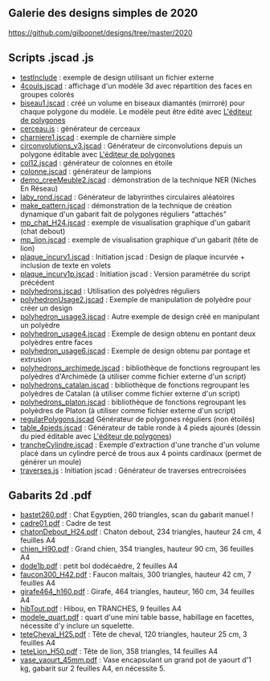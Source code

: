 ## Galerie des designs simples de 2020
https://github.com/gilboonet/designs/tree/master/2020

## Scripts .jscad .js
* [testInclude](https://github.com/gilboonet/designs/tree/master/testInclude) : exemple de design utilisant un fichier externe
* [4couls.jscad](https://openjscad.org/#https://raw.githubusercontent.com/gilboonet/designs/master/4couls.jscad) : affichage d'un modèle 3d avec répartition des faces en groupes colorés
* [biseau1.jscad](https://openjscad.org/#https://raw.githubusercontent.com/gilboonet/designs/master/biseau1.jscad) : créé un volume en biseaux diamantés (mirroré) pour chaque polygone du modèle. Le modèle peut être édité avec [L'éditeur de polygones](http://gilboo.carton.free.fr/OPSPED/)
* [cerceau.js](https://openjscad.org/#https://raw.githubusercontent.com/gilboonet/designs/master/cerceau.js) : générateur de cerceaux
* [charniere1.jscad](https://openjscad.org/#https://raw.githubusercontent.com/gilboonet/designs/master/charniere1.jscad) : exemple de charnière simple
* [circonvolutions_v3.jscad](https://openjscad.org/#https://raw.githubusercontent.com/gilboonet/designs/master/circonvolutions_v3.jscad) : Générateur de circonvolutions depuis un polygone éditable avec [L'éditeur de polygones](http://gilboo.carton.free.fr/OPSPED/)
* [col12.jscad](https://openjscad.org/#https://raw.githubusercontent.com/gilboonet/designs/master/col12.jscad) : générateur de colonnes en étoile
* [colonne.jscad](https://openjscad.org/#https://raw.githubusercontent.com/gilboonet/designs/master/colonne.jscad) : générateur de lampions
* [demo_creeMeuble2.jscad](https://openjscad.org/#https://raw.githubusercontent.com/gilboonet/designs/master/demo_creeMeuble2.jscad) : démonstration de la technique NER (Niches En Réseau)
* [laby_rond.jscad](https://openjscad.org/#https://raw.githubusercontent.com/gilboonet/designs/master/laby_rond.jscad) : Générateur de labyrinthes circulaires aléatoires
* [make_pattern.jscad](https://openjscad.org/#https://raw.githubusercontent.com/gilboonet/designs/master/make_pattern.jscad) : démonstration de la technique de création dynamique d'un gabarit fait de polygones réguliers "attachés"
* [mp_chat_H24.jscad](https://openjscad.org/#https://raw.githubusercontent.com/gilboonet/designs/master/mp_chat_H24.jscad) : exemple de visualisation graphique d'un gabarit (chat debout)
* [mp_lion.jscad](https://openjscad.org/#https://raw.githubusercontent.com/gilboonet/designs/master/mp_lion.jscad) : exemple de visualisation graphique d'un gabarit (tête de lion)
* [plaque_incurv1.jscad](https://openjscad.org/#https://raw.githubusercontent.com/gilboonet/designs/master/plaque_incurv1.jscad) : Initiation jscad : Design de plaque incurvée + inclusion de texte en volets
* [plaque_incurv1p.jscad](https://openjscad.org/#https://raw.githubusercontent.com/gilboonet/designs/master/plaque_incurv1p.jscad) : Initiation jscad : Version paramétrée du script précédent
* [polyhedrons.jscad](https://openjscad.org/#https://raw.githubusercontent.com/gilboonet/designs/master/polyhedrons.jscad) : Utilisation des polyèdres réguliers
* [polyhedronUsage2.jscad](https://openjscad.org/#https://raw.githubusercontent.com/gilboonet/designs/master/polyhedronUsage2.jscad) : Exemple de manipulation de polyèdre pour créer un design
* [polyhedron_usage3.jscad](https://openjscad.org/#https://raw.githubusercontent.com/gilboonet/designs/master/polyhedron_usage3.jscad) : Autre exemple de design créé en manipulant un polyèdre
* [polyhedron_usage4.jscad](https://openjscad.org/#https://raw.githubusercontent.com/gilboonet/designs/master/polyhedron_usage4.jscad) : Exemple de design obtenu en pontant deux polyèdres entre faces
* [polyhedron_usage6.jscad](https://openjscad.org/#https://raw.githubusercontent.com/gilboonet/designs/master/polyhedron_usage6.jscad) : Exemple de design obtenu par pontage et extrusion
* [polyhedrons_archimede.jscad](https://github.com/gilboonet/designs/blob/master/polyhedrons_archimede.jscad) : bibliothèque de fonctions regroupant les polyèdres d'Archimède (à utiliser comme fichier externe d'un script)
* [polyhedrons_catalan.jscad](https://github.com/gilboonet/designs/blob/master/polyhedrons_catalan.jscad) : bibliothèque de fonctions regroupant les polyèdres de Catalan (à utiliser comme fichier externe d'un script)
* [polyhedrons_platon.jscad](https://github.com/gilboonet/designs/blob/master/polyhedrons_platon.jscad) : bibliothèque de fonctions regroupant les polyèdres de Platon (à utiliser comme fichier externe d'un script)
* [regularPolygons.jscad](https://openjscad.org/#https://raw.githubusercontent.com/gilboonet/designs/master/regularPolygons.jscad) Générateur de polygones réguliers (non étoilés)
* [table_4pieds.jscad](https://openjscad.org/#https://raw.githubusercontent.com/gilboonet/designs/master/table_4pieds.jscad) : Générateur de table ronde à 4 pieds ajourés (dessin du pied éditable avec [L'éditeur de polygones](http://gilboo.carton.free.fr/OPSPED/))
* [trancheCylindre.jscad](https://openjscad.org/#https://raw.githubusercontent.com/gilboonet/designs/master/trancheCylindre.jscad) : Exemple d'extraction d'une tranche d'un volume placé dans un cylindre percé de trous aux 4 points cardinaux (permet de générer un moule)
* [traverses.js](https://openjscad.org/#https://raw.githubusercontent.com/gilboonet/designs/master/traverses.js) : Initiation jscad : Générateur de traverses entrecroisées

## Gabarits 2d .pdf
* [bastet260.pdf](https://github.com/gilboonet/designs/blob/master/bastet260.pdf) : Chat Egyptien, 260 triangles, scan du gabarit manuel !
* [cadre01.pdf](https://github.com/gilboonet/designs/blob/master/cadre01.pdf) : Cadre de test
* [chatonDebout_H24.pdf](https://github.com/gilboonet/designs/blob/master/chatonDebout_H24.pdf) : Chaton debout, 234 triangles, hauteur 24 cm, 4 feuilles A4
* [chien_H90.pdf](https://github.com/gilboonet/designs/blob/master/chien_H90.pdf) : Grand chien, 354 triangles, hauteur 90 cm, 36 feuilles A4
* [dode1b.pdf](https://github.com/gilboonet/designs/blob/master/dode1b.pdf) : petit bol dodécaèdre, 2 feuilles A4
* [faucon300_H42.pdf](https://github.com/gilboonet/designs/blob/master/faucon300_H42.pdf) : Faucon maltais, 300 triangles, hauteur 42 cm, 7 feuilles A4
* [girafe464_h160.pdf](https://github.com/gilboonet/designs/blob/master/girafe464_h160.pdf) : Girafe, 464 triangles, hauteur, 160 cm, 34 feuilles A4
* [hibTout.pdf](https://github.com/gilboonet/designs/blob/master/hibTout.pdf) : Hibou, en TRANCHES, 9 feuilles A4
* [modele_quart.pdf](https://github.com/gilboonet/designs/blob/master/modele_quart.pdf) : quart d'une mini table basse, habillage en facettes, nécessite d'y inclure un squelette.
* [teteCheval_H25.pdf](https://github.com/gilboonet/designs/blob/master/teteCheval_H25.pdf) : Tête de cheval, 120 triangles, hauteur 25 cm, 3 feuilles A4
* [teteLion_H50.pdf](https://github.com/gilboonet/designs/blob/master/teteLion_H50.pdf) : Tête de lion, 358 triangles, 14 feuilles A4
* [vase_yaourt_45mm.pdf](https://github.com/gilboonet/designs/blob/master/vase_yaourt_45mm.pdf) : Vase encapsulant un grand pot de yaourt d'1 kg, gabarit sur 2 feuilles A4, en nécessite 5.

